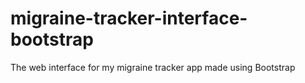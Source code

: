 # migraine-tracker-interface-bootstrap
The web interface for my migraine tracker app made using Bootstrap
